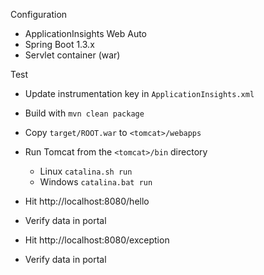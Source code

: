 Configuration

* ApplicationInsights Web Auto
* Spring Boot 1.3.x
* Servlet container (war)

Test

* Update instrumentation key in `ApplicationInsights.xml`
* Build with `mvn clean package`
* Copy `target/ROOT.war` to `<tomcat>/webapps`
* Run Tomcat from the `<tomcat>/bin` directory
  * Linux `catalina.sh run`
  * Windows `catalina.bat run`

* Hit http://localhost:8080/hello
* Verify data in portal

* Hit http://localhost:8080/exception
* Verify data in portal
